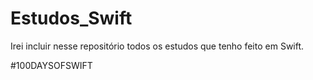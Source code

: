 # Estudos_Swift
Irei incluir nesse repositório todos os estudos que tenho feito em Swift.

#100DAYSOFSWIFT


